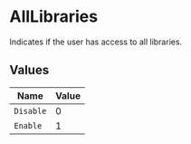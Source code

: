 # AllLibraries

Indicates if the user has access to all libraries.


## Values

| Name      | Value     |
| --------- | --------- |
| `Disable` | 0         |
| `Enable`  | 1         |